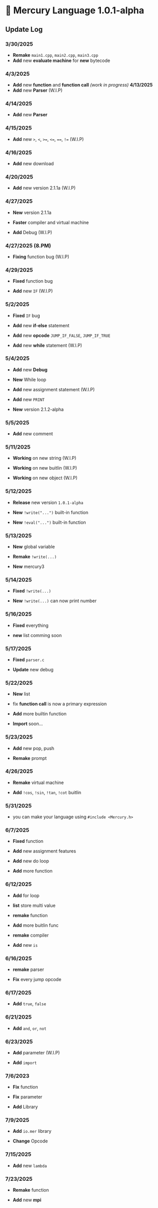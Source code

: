 # **📜 Mercury Language 1.0.1-alpha**

## Update Log

### 3/30/2025

- **Remake** `main1.cpp`, `main2.cpp`, `main3.cpp`
- **Add** new **evaluate machine** for **new** bytecode

### 4/3/2025

- **Add** new **function** and **function call** _(work in progress)_
  **4/13/2025**
- **Add** new **Parser** (W.I.P)

### 4/14/2025

- **Add** new **Parser**

### 4/15/2025

- **Add** new ``>``, ``<``, ``>=``, ``<=``, ``==``, ``!=`` (W.I.P)

### 4/16/2025

- **Add** new download

### 4/20/2025

- **Add** new version 2.1.1a (W.I.P)

### 4/27/2025

- **New** version 2.1.1a

- **Faster** compiler and virtual machine

- **Add** Debug (W.I.P)

### 4/27/2025 (8.PM)

- **Fixing** function bug (W.I.P)

### 4/29/2025

- **Fixed** function bug

- **Add** new ```IF``` (W.I.P)

### 5/2/2025

- **Fixed** ```IF``` bug

- **Add** new **if-else** statement
 
- **Add** new **opcode** ```JUMP_IF_FALSE```, ```JUMP_IF_TRUE```

- **Add** new **while** statement (W.I.P)

### 5/4/2025

- **Add** new **Debug**

- **New** While loop

- **Add** new assignment statement (W.I.P)

- **Add** new ```PRINT```

- **New** version 2.1.2-alpha

### 5/5/2025

- **Add** new comment

### 5/11/2025

- **Working** on new string (W.I.P)

- **Working** on new buitlin (W.I.P)

- **Working** on new object (W.I.P)

### 5/12/2025

- **Release** new version ```1.0.1-alpha```

- **New** ```!write("...")``` built-in function

- **New** ```!eval("...")``` built-in function


### 5/13/2025

- **New** global variable

- **Remake** ```!write(...)```

- **New** mercury3

### 5/14/2025

- **Fixed** ```!write(...)```

- **New** ```!write(...)``` can now print number

### 5/16/2025

- **Fixed** everything

- **new** list comming soon

### 5/17/2025

- **Fixed** ```parser.c```

- **Update** new debug

### 5/22/2025

- **New** list

- fix **function call** is now a primary expression

- **Add** more builtin function

- **Import** soon...

### 5/23/2025

- **Add** new pop, push

- **Remake** prompt

### 4/26/2025

- **Remake** virtual machine

- **Add** ```!cos```, ```!sin```, ```!tan```, ```!cot``` buitlin

### 5/31/2025

- you can make your language using ```#include <Mercury.h>```

### 6/7/2025

- **Fixed** function

- **Add** new assignment features

- **Add** new do loop

- **Add** more function

### 6/12/2025

- **Add** for loop

- **list** store multi value

- **remake** function

- **Add** more buitlin func

- **remake** compiler

- **Add** new ```is```

### 6/16/2025

- **remake** parser

- **Fix** every jump opcode

### 6/17/2025

- **Add** ```true```, ```false```

### 6/21/2025

- **Add** ```and```, ```or```, ```not```

### 6/23/2025

- **Add** parameter (W.I.P)

- **Add** ```import```

### 7/6/2023

- **Fix** function

- **Fix** parameter

- **Add** Library

### 7/9/2025

- **Add** ```io.mer``` library

- **Change** Opcode

### 7/15/2025

- **Add** new ```lambda```

### 7/23/2025

- **Remake** function

- **Add** new **mpi**

